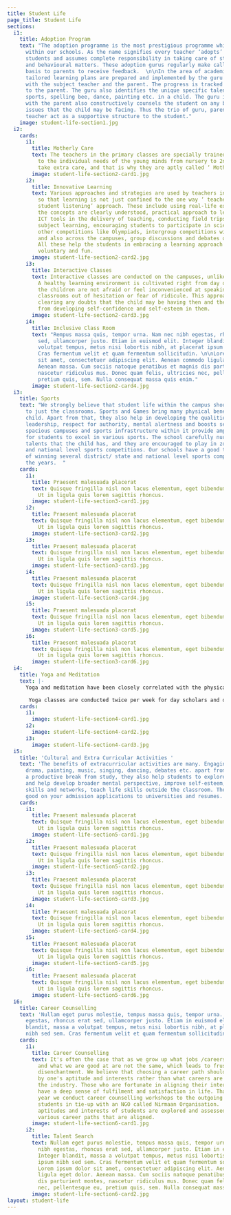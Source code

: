 ```yaml
---
title: Student Life
page_title: Student Life
sections:
  i1:
    title: Adoption Program
    text: "The adoption programme is the most prestigious programme which we implement
      within our schools. As the name signifies every teacher ‘adopts’ around 15-20
      students and assumes complete responsibility in taking care of students in academic
      and behavioural matters. These adoption gurus regularly make calls on a fortnightly
      basis to parents to receive feedback.  \n\nIn the area of academics, individually
      tailored learning plans are prepared and implemented by the guru in coordination
      with the subject teacher and the parent. The progress is tracked daily and communicated
      to the parent. The guru also identifies the unique specific talents be it in
      sports, spelling bee, dance, painting etc. in a child. The guru in coordination
      with the parent also constructively counsels the student on any behavioural
      issues that the child may be facing. Thus the trio of guru, parent and subject
      teacher act as a supportive structure to the student."
    image: student-life-section1.jpg
  i2:
    cards:
      i1:
        title: Motherly Care
        text: The teachers in the primary classes are specially trained to be sensitive
          to the individual needs of the young minds from nursery to 2nd class. Teachers
          take extra care, and that is why they are aptly called ‘ Mother teachers’.
        image: student-life-section2-card1.jpg
      i2:
        title: Innovative Learning
        text: Various approaches and strategies are used by teachers in our schools
          so that learning is not just confined to the one way ‘ teacher teaching-
          student listening’ approach. These include using real-life examples so that
          the concepts are clearly understood, practical approach to learning, using
          ICT tools in the delivery of teaching, conducting field trips related to
          subject learning, encouraging students to participate in science fairs and
          other competitions like Olympiads, intergroup competitions within the class
          and also across the campuses, group discussions and debates on issues etc.
          All these help the students in embracing a learning approach which is innovative,
          voluntary and fun.
        image: student-life-section2-card2.jpg
      i3:
        title: Interactive Classes
        text: Interactive classes are conducted on the campuses, unlike other schools.
          A healthy learning environment is cultivated right from day one in which
          the children are not afraid or feel inconvenienced at speaking up in the
          classrooms out of hesitation or fear of ridicule. This approach helps in
          clearing any doubts that the child may be having then and there itself apart
          from developing self-confidence and self-esteem in them.
        image: student-life-section2-card3.jpg
      i4:
        title: Inclusive Class Room
        text: "Rempus massa quis, tempor urna. Nam nec nibh egestas, rhoncus erat
          sed, ullamcorper justo. Etiam in euismod elit. Integer blandit, massa a
          volutpat tempus, metus nisi lobortis nibh, at placerat ipsum nibh sed sem.
          Cras fermentum velit et quam fermentum sollicitudin. \n\nLorem ipsum dolor
          sit amet, consectetuer adipiscing elit. Aenean commodo ligula eget dolor.
          Aenean massa. Cum sociis natoque penatibus et magnis dis parturient montes,
          nascetur ridiculus mus. Donec quam felis, ultricies nec, pellentesque eu,
          pretium quis, sem. Nulla consequat massa quis enim."
        image: student-life-section2-card4.jpg
  i3:
    title: Sports
    text: "We strongly believe that student life within the campus should not be confined
      to just the classrooms. Sports and Games bring many physical benefits to the
      child. Apart from that, they also help in developing the qualities of team spirit,
      leadership, respect for authority, mental alertness and boosts self-confidence.\n\nOur
      spacious campuses and sports infrastructure within it provide ample opportunities
      for students to excel in various sports. The school carefully nurtures any unique
      talents that the child has, and they are encouraged to play in zonal/district/state
      and national level sports competitions. Our schools have a good track record
      of winning several district/ state and national level sports competitions over
      the years.  "
    cards:
      i1:
        title: Praesent malesuada placerat
        text: Quisque fringilla nisl non lacus elementum, eget bibendum orci ornare.
          Ut in ligula quis lorem sagittis rhoncus.
        image: student-life-section3-card1.jpg
      i2:
        title: Praesent malesuada placerat
        text: Quisque fringilla nisl non lacus elementum, eget bibendum orci ornare.
          Ut in ligula quis lorem sagittis rhoncus.
        image: student-life-section3-card2.jpg
      i3:
        title: Praesent malesuada placerat
        text: Quisque fringilla nisl non lacus elementum, eget bibendum orci ornare.
          Ut in ligula quis lorem sagittis rhoncus.
        image: student-life-section3-card3.jpg
      i4:
        title: Praesent malesuada placerat
        text: Quisque fringilla nisl non lacus elementum, eget bibendum orci ornare.
          Ut in ligula quis lorem sagittis rhoncus.
        image: student-life-section3-card4.jpg
      i5:
        title: Praesent malesuada placerat
        text: Quisque fringilla nisl non lacus elementum, eget bibendum orci ornare.
          Ut in ligula quis lorem sagittis rhoncus.
        image: student-life-section3-card5.jpg
      i6:
        title: Praesent malesuada placerat
        text: Quisque fringilla nisl non lacus elementum, eget bibendum orci ornare.
          Ut in ligula quis lorem sagittis rhoncus.
        image: student-life-section3-card6.jpg
  i4:
    title: Yoga and Meditation
    text: |-
      Yoga and meditation have been closely correlated with the physical, mental and spiritual development of an individual. That is why we have included both these in our daily campus routines. Every day in the morning, there is a short 10-minute meditation session done by all the children and staff in the classroom.

       Yoga classes are conducted twice per week for day scholars and daily in the morning for residential students. Apart from this, we also do summer yoga camps every year at the Bachupally campus.
    cards:
      i1:
        image: student-life-section4-card1.jpg
      i2:
        image: student-life-section4-card2.jpg
      i3:
        image: student-life-section4-card3.jpg
  i5:
    title: 'Cultural and Extra Curricular Activities '
    text: 'The benefits of extracurricular activities are many. Engaging in sports,
      drama, painting, music, singing, dancing, debates etc. apart from providing
      a productive break from study, they also help students to explore their interests
      and help develop broader mental perspective, improve self-esteem, improve social
      skills and networks, teach life skills outside the classroom. They also look
      good on your admission applications to universities and resumes. '
    cards:
      i1:
        title: Praesent malesuada placerat
        text: Quisque fringilla nisl non lacus elementum, eget bibendum orci ornare.
          Ut in ligula quis lorem sagittis rhoncus.
        image: student-life-section5-card1.jpg
      i2:
        title: Praesent malesuada placerat
        text: Quisque fringilla nisl non lacus elementum, eget bibendum orci ornare.
          Ut in ligula quis lorem sagittis rhoncus.
        image: student-life-section5-card2.jpg
      i3:
        title: Praesent malesuada placerat
        text: Quisque fringilla nisl non lacus elementum, eget bibendum orci ornare.
          Ut in ligula quis lorem sagittis rhoncus.
        image: student-life-section5-card3.jpg
      i4:
        title: Praesent malesuada placerat
        text: Quisque fringilla nisl non lacus elementum, eget bibendum orci ornare.
          Ut in ligula quis lorem sagittis rhoncus.
        image: student-life-section5-card4.jpg
      i5:
        title: Praesent malesuada placerat
        text: Quisque fringilla nisl non lacus elementum, eget bibendum orci ornare.
          Ut in ligula quis lorem sagittis rhoncus.
        image: student-life-section5-card5.jpg
      i6:
        title: Praesent malesuada placerat
        text: Quisque fringilla nisl non lacus elementum, eget bibendum orci ornare.
          Ut in ligula quis lorem sagittis rhoncus.
        image: student-life-section5-card6.jpg
  i6:
    title: Career Counselling
    text: 'Nullam eget purus molestie, tempus massa quis, tempor urna. Nam nec nibh
      egestas, rhoncus erat sed, ullamcorper justo. Etiam in euismod elit. Integer
      blandit, massa a volutpat tempus, metus nisi lobortis nibh, at placerat ipsum
      nibh sed sem. Cras fermentum velit et quam fermentum sollicitudin. '
    cards:
      i1:
        title: Career Counselling
        text: It's often the case that as we grow up what jobs /careers we are in
          and what we are good at are not the same, which leads to frustration and
          disenchantment. We believe that choosing a career path should be determined
          by one's aptitude and interests rather than what careers are ticking in
          the industry. Those who are fortunate in aligning their interests and vocations
          have a deep sense of fulfilment and satisfaction in life. That's why every
          year we conduct career counselling workshops to the outgoing 10th class
          students in tie-up with an NGO called Nirmaan Organisation.  Wherein the
          aptitudes and interests of students are explored and assessed, and we suggest
          various career paths that are aligned.
        image: student-life-section6-card1.jpg
      i2:
        title: Talent Search
        text: Nullam eget purus molestie, tempus massa quis, tempor urna. Nam nec
          nibh egestas, rhoncus erat sed, ullamcorper justo. Etiam in euismod elit.
          Integer blandit, massa a volutpat tempus, metus nisi lobortis nibh, at placerat
          ipsum nibh sed sem. Cras fermentum velit et quam fermentum sollicitudin.
          Lorem ipsum dolor sit amet, consectetuer adipiscing elit. Aenean commodo
          ligula eget dolor. Aenean massa. Cum sociis natoque penatibus et magnis
          dis parturient montes, nascetur ridiculus mus. Donec quam felis, ultricies
          nec, pellentesque eu, pretium quis, sem. Nulla consequat massa quis enim.
        image: student-life-section6-card2.jpg
layout: student-life
---
```


